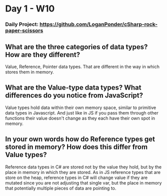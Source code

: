 # Day 1 - W10

### Daily Project: https://github.com/LoganPonder/cSharp-rock-paper-scissors

## What are the three categories of data types? How are they different?
Value, Reference, Pointer data types. That are different in the way in which stores them in memory.

## What are the Value-type data types? What differences do you notice from JavaScript?
Value types hold data within their own memory space, similar to primitive data types in Javascript. And just like in JS if you pass them through other functions their value doesn't change as they each have their own spot in memory.

## In your own words how do Reference types get stored in memory? How does this differ from Value types?
Reference data types in C# are stored not by the value they hold, but by the place in memory in which they are stored. As in JS reference types that are store on the heap, reference types in C# will change value if they are mutated since you are not adjusting that single var, but the place in memory that potentially multiple pieces of data are pointing to.